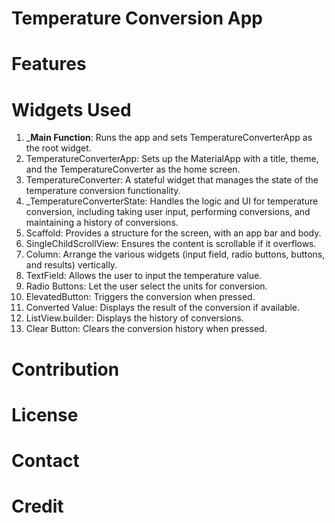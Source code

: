 # Temperature Conversion App

# Features

# Widgets Used

1. _**Main Function**: Runs the app and sets TemperatureConverterApp as the root widget.
2. TemperatureConverterApp: Sets up the MaterialApp with a title, theme, and the TemperatureConverter as the home screen.
3. TemperatureConverter: A stateful widget that manages the state of the temperature conversion functionality.
4. _TemperatureConverterState: Handles the logic and UI for temperature conversion, including taking user input, performing conversions, and maintaining a history of 
  conversions.
5. Scaffold: Provides a structure for the screen, with an app bar and body.
6. SingleChildScrollView: Ensures the content is scrollable if it overflows.
7. Column: Arrange the various widgets (input field, radio buttons, buttons, and results) vertically.
8. TextField: Allows the user to input the temperature value.
9. Radio Buttons: Let the user select the units for conversion.
10. ElevatedButton: Triggers the conversion when pressed.
11. Converted Value: Displays the result of the conversion if available.
12. ListView.builder: Displays the history of conversions.
13. Clear Button: Clears the conversion history when pressed.

# Contribution

# License

# Contact

# Credit
